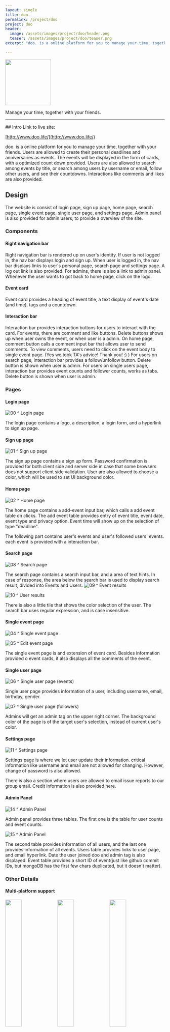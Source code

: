 ```yaml
---
layout: single
title: doo.
permalink: /project/doo
project: doo
header:
  image: /assets/images/project/doo/header.png
  teaser: /assets/images/project/doo/teaser.png
excerpt: "doo. is a online platform for you to manage your time, together with your friends."

---
```


<img src="/assets/images/project/doo/logo.jpg" width="144px">

Manage your time,
together with your friends.
<hr>
## Intro
Link to live site:

[http://www.doo.life/](http://www.doo.life/)

doo. is a online platform for you to manage your time,
together with your friends. Users are allowed to create their personal deadlines and anniversaries as events. The events will be displayed in the form of cards, with a optimized count down provided. Users are also allowed to search among events by title, or search among users by username or email, follow other users, and see their countdowns. Interactions like comments and likes are also provided.

## Design
The website is consist of login page, sign up page, home page, search page, single event page, single user page, and settings page. Admin panel is also provided for admin users, to provide a overview of the site.

### Components

#### Right navigation bar
Right navigation bar is rendered up on user's identity. If user is not logged in, the nav bar displays login and sign up. When user is logged in, the nav bar displays links to user's personal page, search page and settings page. A log out link is also provided. For admins, there is also a link to admin panel. Whenever the user wants to got back to home page, click on the logo.

#### Event card
Event card provides a heading of event title, a text display of event's date (and time), tags and a countdown.

#### Interaction bar
Interaction bar provides interaction buttons for users to interact with the card. For events, there are comment and like buttons. Delete buttons shows up when user owns the event, or when user is a admin. On home page, comment button calls a comment input bar that allows user to send comments. To view comments, users need to click on the event body to single event page. (Yes we took TA's advice! Thank you! :) ) For users on search page, interaction bar provides a follow/unfollow button. Delete button is shown when user is admin. For users on single users page, interaction bar provides event counts and follower counts, works as tabs. Delete button is shown when user is admin.

### Pages

#### Login page
![00](/assets/images/project/doo/00.png)
^ Login page

The login page contains a logo, a description, a login form, and a hyperlink to sign up page.

#### Sign up page
![01](/assets/images/project/doo/01.png)
^ Sign up page

The sign up page contains a sign up form. Password confirmation is provided for both client side and server side in case that some browsers does not support client side validation. User are also allowed to choose a color, which will be used to set UI background color.

#### Home page
![02](/assets/images/project/doo/02.png)
^ Home page

The home page contains a add-event input bar, which calls a add event table on clicks. The add event table provides entry of event title, event date, event type and privacy option. Event time will show up on the selection of type "deadline".

The following part contains user's events and user's followed users' events. each event is provided with a interaction bar.

#### Search page
![08](/assets/images/project/doo/08.png)
^ Search page

The search page contains a search input bar, and a area of text hints. In case of response, the area below the search bar is used to display search result, divided into Events and Users.
![09](/assets/images/project/doo/09.png)
^ Event results

![10](/assets/images/project/doo/10.png)
^ User results

There is also a little tile that shows the color selection of the user. The search bar uses regular expression, and is case insensitive.

#### Single event page
![04](/assets/images/project/doo/04.png)
^ Single event page

![05](/assets/images/project/doo/05.png)
^ Edit event page

The single event page is and extension of event card. Besides information provided o event cards, it also displays all the comments of the event.

#### Single user page
![06](/assets/images/project/doo/06.png)
^ Single user page (events)

Single user page provides information of a user, including username, email, birthday, gender.

![07](/assets/images/project/doo/07.png)
^ Single user page (followers)

Admins will get an admin tag on the upper right corner. The background color of the page is of the target user's selection, instead of current user's color.

#### Settings page
![11](/assets/images/project/doo/11.png)
^ Settings page

Settings page is where we let user update their information. critical information like username and email are not allowed for changing. However, change of password is also allowed.

There is also a section where users are allowed to email issue reports to our group email. Credit information is also provided here.

#### Admin Panel
![14](/assets/images/project/doo/14.png)
^ Admin Panel

Admin panel provides three tables. The first one is the table for user counts and event counts.

![15](/assets/images/project/doo/15.png)
^ Admin Panel

The second table provides information of all users, and the last one provides information of all events. Users table provides links to user page, and email hyperlink. Date the user joined doo and admin tag is also displayed. Event table provides a short ID of event(just like github commit IDs, but mongoDB has the first few chars duplicated, but it doesn't matter).

### Other Details

#### Multi-platform support
<img src="/assets/images/project/doo/mobile-00.png" width="32%">
<img src="/assets/images/project/doo/mobile-01.png" width="32%">
<img src="/assets/images/project/doo/mobile-02.png" width="32%">

- App made with responsive design. A mobile nav bar will show on mobile devices.
- App is also made to be a iOS Web App. By visiting site on mobile Safari, user can add app to home screen, and works like a local app. (Works on Android as well, other platforms not tested)
- Display issue may occur when using iPads (landscape), iPad Pro 12 inch (portrait)

#### Admin privilege
- Admins are granted to delete events, delete users, and access the admin panel.
- Admin permission are given by accessing the database and change the adminPriviledge boolean value.
- Admin are not allowed change user's information, as well as event info and user's password.

#### Error handling
![18](/assets/images/project/doo/18.png)
^ Error handling page
- Errors are sent to clients with a user-friendly error message.
- In some pages where there is a AJAX call, error may be displayed in a error bar, which shows up on errors, with a user-friendly error message.
- Errors may also be sent with a error handling page, with a user-friendly error message.

#### Privacy and security
- Passwords are stored as a hashed value. Event admins and developers cannot access user's password.
- For each action user's identity is checked.
- Private Events will be filtered in actions like search or getting home page. Will be displayed if session user is the owner of the event. Admins are also blocked from looking into user's private events.
- Without logging in, users are allowed to visit another user's page and event page. However, actions like follow/unfollow, like, comment are blocked.

#### Compatibility issues
- App works perfectly on Google Chrome
- For Safari:
    -   Nav bar text won't change color until user hovers on it.
- For Mozilla Firefox on CDF machines (not recommended):
    -   Clicking on new event button won't call add event table.

## Credits and quotes
- notfound.jpg sketched by Jiang Jiacheng (Ajax), inspired by Japanese Manga __Ajin Vol.44__
<img src="/assets/images/project/doo/notfound.jpg">
- All icons, styles designed and illustrated by Jiang Jiacheng (Ajax)
- jscolor Colorpicker   [http://jscolor.com](http://jscolor.com)
- rgb2hex Converter [http://jsfiddle.net/Mottie/xcqpF/1/light/](http://jsfiddle.net/Mottie/xcqpF/1/light/)
- getContrastYIQ function   [https://24ways.org/2010/calculating-color-contrast/](https://24ways.org/2010/calculating-color-contrast/)
- formatDate function [http://jsfiddle.net/abdulrauf6182012/2Frm3/](http://jsfiddle.net/abdulrauf6182012/2Frm3/)
- parseTimezone function (modified) [http://stackoverflow.com/a/7423831](http://stackoverflow.com/a/7423831)
assets/images/assets/images/project/doo
